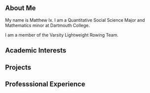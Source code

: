 ## About Me 

My name is Matthew Ix. I am a Quantitative Social Science Major and Mathematics minor at Dartmouth College.

I am a member of the Varsity Lightweight Rowing Team.


## Academic Interests

## Projects


## Professsional Experience


```

